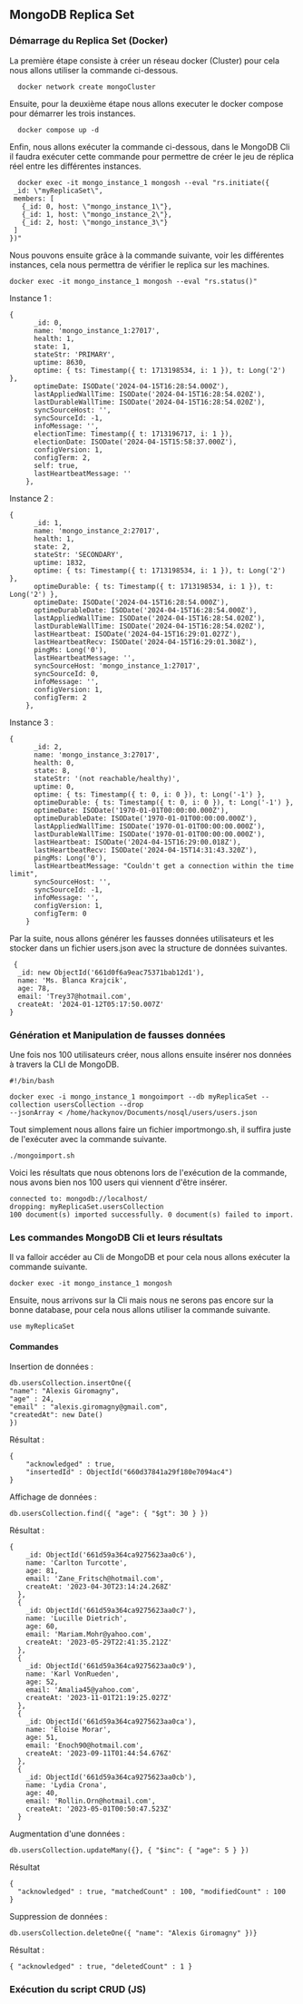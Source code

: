 
## MongoDB Replica Set

### Démarrage du Replica Set (Docker)

La première étape consiste à créer un réseau docker (Cluster) pour cela nous allons utiliser la commande ci-dessous.

```http
  docker network create mongoCluster
```
Ensuite, pour la deuxième étape nous allons executer le docker compose pour démarrer les trois instances. 

```http
  docker compose up -d
```

Enfin, nous allons exécuter la commande ci-dessous, dans le MongoDB Cli il faudra exécuter cette commande pour permettre de créer le jeu de réplica réel entre les différentes instances.

```http
  docker exec -it mongo_instance_1 mongosh --eval "rs.initiate({
 _id: \"myReplicaSet\",
 members: [
   {_id: 0, host: \"mongo_instance_1\"},
   {_id: 1, host: \"mongo_instance_2\"},
   {_id: 2, host: \"mongo_instance_3\"}
 ]
})"
```

Nous pouvons ensuite grâce à la commande suivante, voir les différentes instances, cela nous permettra de vérifier le replica sur les machines.

```http
docker exec -it mongo_instance_1 mongosh --eval "rs.status()"
```

Instance 1 :

```http
{
      _id: 0,
      name: 'mongo_instance_1:27017',
      health: 1,
      state: 1,
      stateStr: 'PRIMARY',
      uptime: 8630,
      optime: { ts: Timestamp({ t: 1713198534, i: 1 }), t: Long('2') },
      optimeDate: ISODate('2024-04-15T16:28:54.000Z'),
      lastAppliedWallTime: ISODate('2024-04-15T16:28:54.020Z'),
      lastDurableWallTime: ISODate('2024-04-15T16:28:54.020Z'),
      syncSourceHost: '',
      syncSourceId: -1,
      infoMessage: '',
      electionTime: Timestamp({ t: 1713196717, i: 1 }),
      electionDate: ISODate('2024-04-15T15:58:37.000Z'),
      configVersion: 1,
      configTerm: 2,
      self: true,
      lastHeartbeatMessage: ''
    },

```

Instance 2 :

```http
{
      _id: 1,
      name: 'mongo_instance_2:27017',
      health: 1,
      state: 2,
      stateStr: 'SECONDARY',
      uptime: 1832,
      optime: { ts: Timestamp({ t: 1713198534, i: 1 }), t: Long('2') },
      optimeDurable: { ts: Timestamp({ t: 1713198534, i: 1 }), t: Long('2') },
      optimeDate: ISODate('2024-04-15T16:28:54.000Z'),
      optimeDurableDate: ISODate('2024-04-15T16:28:54.000Z'),
      lastAppliedWallTime: ISODate('2024-04-15T16:28:54.020Z'),
      lastDurableWallTime: ISODate('2024-04-15T16:28:54.020Z'),
      lastHeartbeat: ISODate('2024-04-15T16:29:01.027Z'),
      lastHeartbeatRecv: ISODate('2024-04-15T16:29:01.308Z'),
      pingMs: Long('0'),
      lastHeartbeatMessage: '',
      syncSourceHost: 'mongo_instance_1:27017',
      syncSourceId: 0,
      infoMessage: '',
      configVersion: 1,
      configTerm: 2
    },

```

Instance 3 :

```http
{
      _id: 2,
      name: 'mongo_instance_3:27017',
      health: 0,
      state: 8,
      stateStr: '(not reachable/healthy)',
      uptime: 0,
      optime: { ts: Timestamp({ t: 0, i: 0 }), t: Long('-1') },
      optimeDurable: { ts: Timestamp({ t: 0, i: 0 }), t: Long('-1') },
      optimeDate: ISODate('1970-01-01T00:00:00.000Z'),
      optimeDurableDate: ISODate('1970-01-01T00:00:00.000Z'),
      lastAppliedWallTime: ISODate('1970-01-01T00:00:00.000Z'),
      lastDurableWallTime: ISODate('1970-01-01T00:00:00.000Z'),
      lastHeartbeat: ISODate('2024-04-15T16:29:00.018Z'),
      lastHeartbeatRecv: ISODate('2024-04-15T14:31:43.320Z'),
      pingMs: Long('0'),
      lastHeartbeatMessage: "Couldn't get a connection within the time limit",
      syncSourceHost: '',
      syncSourceId: -1,
      infoMessage: '',
      configVersion: 1,
      configTerm: 0
    }
```

Par la suite, nous allons générer les fausses données utilisateurs et les stocker dans un fichier users.json avec la structure de données suivantes.

```http
 {
  _id: new ObjectId('661d0f6a9eac75371bab12d1'),
  name: 'Ms. Blanca Krajcik',
  age: 78,
  email: 'Trey37@hotmail.com',
  createAt: '2024-01-12T05:17:50.007Z'
}
```

### Génération et Manipulation de fausses données

Une fois nos 100 utilisateurs créer, nous allons ensuite insérer nos données à travers la CLI de MongoDB.

```shell
#!/bin/bash

docker exec -i mongo_instance_1 mongoimport --db myReplicaSet --collection usersCollection --drop 
--jsonArray < /home/hackynov/Documents/nosql/users/users.json
```

Tout simplement nous allons faire un fichier importmongo.sh, il suffira juste de l'exécuter avec la commande suivante.

```shell
./mongoimport.sh
```

Voici les résultats que nous obtenons lors de l'exécution de la commande, nous avons bien nos 100 users qui viennent d'être insérer.

```shell
connected to: mongodb://localhost/
dropping: myReplicaSet.usersCollection
100 document(s) imported successfully. 0 document(s) failed to import.
```

### Les commandes MongoDB Cli et leurs résultats

Il va falloir accéder au Cli de MongoDB et pour cela nous allons exécuter la commande suivante.

```shell
docker exec -it mongo_instance_1 mongosh
```

Ensuite, nous arrivons sur la Cli mais nous ne serons pas encore sur la bonne database, pour cela nous allons utiliser la commande suivante.

```shell
use myReplicaSet
```

#### Commandes

Insertion de données :
```shell
db.usersCollection.insertOne({
"name": "Alexis Giromagny", 
"age" : 24, 
"email" : "alexis.giromagny@gmail.com", 
"createdAt": new Date()
})
```

Résultat :

```shell
{
	"acknowledged" : true,
	"insertedId" : ObjectId("660d37841a29f180e7094ac4")
}
```

Affichage de données :

```shell
db.usersCollection.find({ "age": { "$gt": 30 } })
```

Résultat :

```shell
{
    _id: ObjectId('661d59a364ca9275623aa0c6'),
    name: 'Carlton Turcotte',
    age: 81,
    email: 'Zane_Fritsch@hotmail.com',
    createAt: '2023-04-30T23:14:24.268Z'
  },
  {
    _id: ObjectId('661d59a364ca9275623aa0c7'),
    name: 'Lucille Dietrich',
    age: 60,
    email: 'Mariam.Mohr@yahoo.com',
    createAt: '2023-05-29T22:41:35.212Z'
  },
  {
    _id: ObjectId('661d59a364ca9275623aa0c9'),
    name: 'Karl VonRueden',
    age: 52,
    email: 'Amalia45@yahoo.com',
    createAt: '2023-11-01T21:19:25.027Z'
  },
  {
    _id: ObjectId('661d59a364ca9275623aa0ca'),
    name: 'Eloise Morar',
    age: 51,
    email: 'Enoch90@hotmail.com',
    createAt: '2023-09-11T01:44:54.676Z'
  },
  {
    _id: ObjectId('661d59a364ca9275623aa0cb'),
    name: 'Lydia Crona',
    age: 40,
    email: 'Rollin.Orn@hotmail.com',
    createAt: '2023-05-01T00:50:47.523Z'
  }
```

Augmentation d'une données :

```shell
db.usersCollection.updateMany({}, { "$inc": { "age": 5 } })
```

Résultat

```shell
{ 
  "acknowledged" : true, "matchedCount" : 100, "modifiedCount" : 100 
}
```

Suppression de données :

```shell
db.usersCollection.deleteOne({ "name": "Alexis Giromagny" })}
```

Résultat :

```shell
{ "acknowledged" : true, "deletedCount" : 1 }
```

### Exécution du script CRUD (JS)





